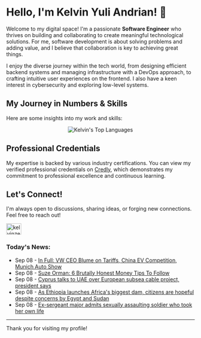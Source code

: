 # Hello, I'm Kelvin Yuli Andrian! 👋

Welcome to my digital space! I'm a passionate **Software Engineer** who thrives on building and collaborating to create meaningful technological solutions. For me, software development is about solving problems and adding value, and I believe that collaboration is key to achieving great things.

I enjoy the diverse journey within the tech world, from designing efficient backend systems and managing infrastructure with a DevOps approach, to crafting intuitive user experiences on the frontend. I also have a keen interest in cybersecurity and exploring low-level systems.

## My Journey in Numbers & Skills

Here are some insights into my work and skills:

<p align="center">
  <img src="https://github-readme-stats.vercel.app/api/top-langs/?username=kelvinzer0&layout=compact&theme=radical" alt="Kelvin's Top Languages" />
</p>

## Professional Credentials

My expertise is backed by various industry certifications. You can view my verified professional credentials on [Credly](https://www.credly.com/users/kelvin-yuli-andrian/badges), which demonstrates my commitment to professional excellence and continuous learning.

## Let's Connect!

I'm always open to discussions, sharing ideas, or forging new connections. Feel free to reach out!

<p align="left">
    <a href="https://linkedin.com/in/kelvinzero" target="blank"><img align="center" src="https://cdn.jsdelivr.net/npm/simple-icons@3.0.1/icons/linkedin.svg" alt="kelvinzero" height="30" width="40" /></a>
</p>

### Today's News:

<!-- feed start -->
- Sep 08 - [In Full: VW CEO Blume on Tariffs, China EV Competition, Munich Auto Show](https://finance.yahoo.com/video/full-vw-ceo-blume-tariffs-083006475.html)
- Sep 08 - [Suze Orman: 6 Brutally Honest Money Tips To Follow](https://finance.yahoo.com/news/suze-orman-6-brutally-honest-190006088.html)
- Sep 08 - [Cyprus talks to UAE over European subsea cable project, president says](https://www.yahoo.com/news/articles/cyprus-talks-uae-over-european-074609197.html)
- Sep 08 - [As Ethiopia launches Africa's biggest dam, citizens are hopeful despite concerns by Egypt and Sudan](https://www.yahoo.com/news/articles/ethiopia-launches-africas-biggest-dam-074338433.html)
- Sep 08 - [Ex-sergeant major admits sexually assaulting soldier who took her own life](https://www.yahoo.com/news/articles/ex-sergeant-major-admits-sexually-043013120.html)
<!-- feed end -->

---

Thank you for visiting my profile!
